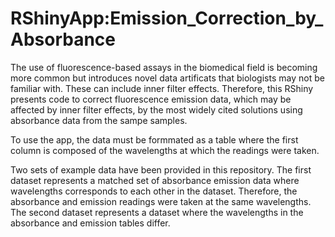 # RShinyApp:Emission_Correction_by_Absorbance
The use of fluorescence-based assays in the biomedical field is becoming more common but introduces novel data artificats that biologists may not be familiar with. These can include inner filter effects. Therefore, this RShiny presents code to correct fluorescence emission data, which may be affected by inner filter effects, by the most widely cited solutions using absorbance data from the sampe samples. 


To use the app, the data must be formmated as a table where the first column is composed of the wavelengths at which the readings were taken. 

Two sets of example data have been provided in this repository. The first dataset represents a matched set of absorbance emission data where wavelengths corresponds to each other in the dataset. Therefore, the absorbance and emission readings were taken at the same wavelengths. The second dataset represents a dataset where the wavelengths in the absorbance and emission tables differ. 
 
